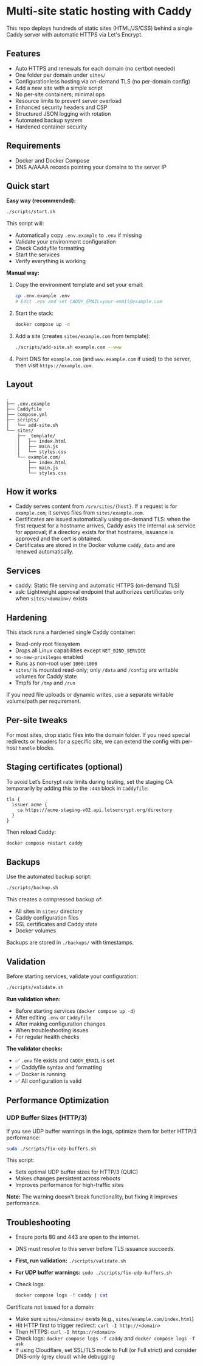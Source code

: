 # Multi-site static hosting with Caddy

This repo deploys hundreds of static sites (HTML/JS/CSS) behind a single Caddy server with automatic HTTPS via Let's Encrypt.

## Features

- Auto HTTPS and renewals for each domain (no certbot needed)
- One folder per domain under `sites/`
- Configurationless hosting via on-demand TLS (no per-domain config)
- Add a new site with a simple script
- No per-site containers; minimal ops
- Resource limits to prevent server overload
- Enhanced security headers and CSP
- Structured JSON logging with rotation
- Automated backup system
- Hardened container security

## Requirements

- Docker and Docker Compose
- DNS A/AAAA records pointing your domains to the server IP

## Quick start

**Easy way (recommended):**

```bash
./scripts/start.sh
```

This script will:

- Automatically copy `.env.example` to `.env` if missing
- Validate your environment configuration
- Check Caddyfile formatting
- Start the services
- Verify everything is working

**Manual way:**

1. Copy the environment template and set your email:

   ```bash
   cp .env.example .env
   # Edit .env and set CADDY_EMAIL=your-email@example.com
   ```

2. Start the stack:

   ```bash
   docker compose up -d
   ```

3. Add a site (creates `sites/example.com` from template):

   ```bash
   ./scripts/add-site.sh example.com --www
   ```

4. Point DNS for `example.com` (and `www.example.com` if used) to the server, then visit `https://example.com`.

## Layout

```text
.
├── .env.example
├── Caddyfile
├── compose.yml
├── scripts/
│   └── add-site.sh
└── sites/
    ├── _template/
    │   ├── index.html
    │   ├── main.js
    │   └── styles.css
    └── example.com/
        ├── index.html
        ├── main.js
        └── styles.css
```

## How it works

- Caddy serves content from `/srv/sites/{host}`. If a request is for `example.com`, it serves files from `sites/example.com`.
- Certificates are issued automatically using on-demand TLS: when the first request for a hostname arrives, Caddy asks the internal `ask` service for approval; if a directory exists for that hostname, issuance is approved and the cert is obtained.
- Certificates are stored in the Docker volume `caddy_data` and are renewed automatically.

## Services

- caddy: Static file serving and automatic HTTPS (on-demand TLS)
- ask: Lightweight approval endpoint that authorizes certificates only when `sites/<domain>/` exists

## Hardening

This stack runs a hardened single Caddy container:

- Read-only root filesystem
- Drops all Linux capabilities except `NET_BIND_SERVICE`
- `no-new-privileges` enabled
- Runs as non-root user `1000:1000`
- `sites/` is mounted read-only; only `/data` and `/config` are writable volumes for Caddy state
- Tmpfs for `/tmp` and `/run`

If you need file uploads or dynamic writes, use a separate writable volume/path per requirement.

## Per-site tweaks

For most sites, drop static files into the domain folder. If you need special redirects or headers for a specific site, we can extend the config with per-host `handle` blocks.

## Staging certificates (optional)

To avoid Let’s Encrypt rate limits during testing, set the staging CA temporarily by adding this to the `:443` block in `Caddyfile`:

```caddy
tls {
  issuer acme {
    ca https://acme-staging-v02.api.letsencrypt.org/directory
  }
}
```

Then reload Caddy:

```bash
docker compose restart caddy
```

## Backups

Use the automated backup script:

```bash
./scripts/backup.sh
```

This creates a compressed backup of:

- All sites in `sites/` directory
- Caddy configuration files
- SSL certificates and Caddy state
- Docker volumes

Backups are stored in `./backups/` with timestamps.

## Validation

Before starting services, validate your configuration:

```bash
./scripts/validate.sh
```

**Run validation when:**

- Before starting services (`docker compose up -d`)
- After editing `.env` or `Caddyfile`
- After making configuration changes
- When troubleshooting issues
- For regular health checks

**The validator checks:**

- ✅ `.env` file exists and `CADDY_EMAIL` is set
- ✅ Caddyfile syntax and formatting
- ✅ Docker is running
- ✅ All configuration is valid

## Performance Optimization

### UDP Buffer Sizes (HTTP/3)

If you see UDP buffer warnings in the logs, optimize them for better HTTP/3 performance:

```bash
sudo ./scripts/fix-udp-buffers.sh
```

This script:
- Sets optimal UDP buffer sizes for HTTP/3 (QUIC)
- Makes changes persistent across reboots
- Improves performance for high-traffic sites

**Note:** The warning doesn't break functionality, but fixing it improves performance.

## Troubleshooting

- Ensure ports 80 and 443 are open to the internet.
- DNS must resolve to this server before TLS issuance succeeds.
- **First, run validation:** `./scripts/validate.sh`
- **For UDP buffer warnings:** `sudo ./scripts/fix-udp-buffers.sh`
- Check logs:

  ```bash
  docker compose logs -f caddy | cat
  ```

Certificate not issued for a domain:

- Make sure `sites/<domain>/` exists (e.g., `sites/example.com/index.html`)
- Hit HTTP first to trigger redirect: `curl -I http://<domain>`
- Then HTTPS: `curl -I https://<domain>`
- Check logs: `docker compose logs -f caddy` and `docker compose logs -f ask`
- If using Cloudflare, set SSL/TLS mode to Full (or Full strict) and consider DNS-only (grey cloud) while debugging

